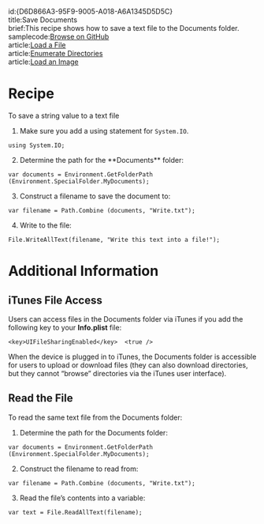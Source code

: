 id:{D6D866A3-95F9-9005-A018-A6A1345D5D5C}  
title:Save Documents  
brief:This recipe shows how to save a text file to the Documents folder.  
samplecode:[Browse on GitHub](https://github.com/xamarin/recipes/tree/master/ios/general/file_system/save_documents)  
article:[Load a File](/recipes/ios/general/file_system/load_a_file)  
article:[Enumerate Directories](/recipes/ios/general/file_system/enumerate_directories)  
article:[Load an Image](/recipes/ios/standard_controls/image_view/load_an_image)  

<a name="Recipe" class="injected"></a>


# Recipe

To save a string value to a text file

<ol><li>Make sure you add a using statement for <code>System.IO</code>.</li></ol>


```
using System.IO;
```

<ol start="2"><li>Determine the path for the **Documents** folder:</li></ol>


```
var documents = Environment.GetFolderPath (Environment.SpecialFolder.MyDocuments);
```

<ol start="3"><li>Construct a filename to save the document to:</li></ol>


```
var filename = Path.Combine (documents, "Write.txt");
```

<ol start="4"><li>Write to the file:</li></ol>


```
File.WriteAllText(filename, "Write this text into a file!");
```

 <a name="Additional_Information" class="injected"></a>


# Additional Information

 <a name="iTunes_File_Access" class="injected"></a>


## iTunes File Access

Users can access files in the Documents folder via iTunes if you add the
following key to your **Info.plist** file:

```
<key>UIFileSharingEnabled</key>  <true />
```

When the device is plugged in to iTunes, the Documents folder is accessible
for users to upload or download files (they can also download directories, but
they cannot “browse” directories via the iTunes user interface).

 <a name="Read_the_File" class="injected"></a>


## Read the File

To read the same text file from the Documents folder:

<ol start="1"><li>Determine the path for the Documents folder:</li></ol>


```
var documents = Environment.GetFolderPath (Environment.SpecialFolder.MyDocuments);
```

<ol start="2"><li>Construct the filename to read from:</li></ol>


```
var filename = Path.Combine (documents, "Write.txt");
```

<ol start="3"><li>Read the file’s contents into a variable:</li></ol>


```
var text = File.ReadAllText(filename);
```
